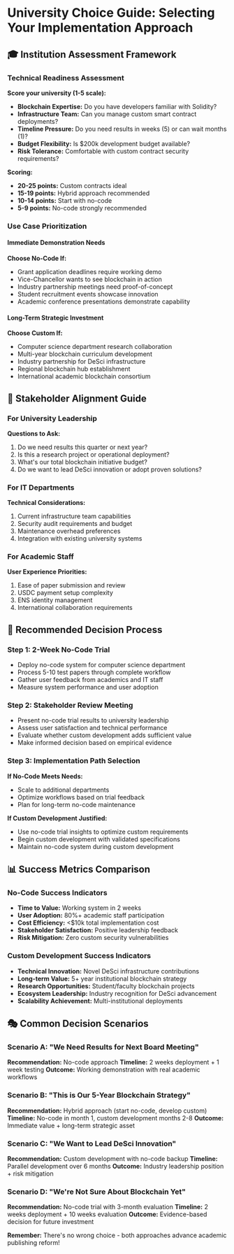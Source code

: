 # University Choice Guide: Selecting Your Implementation Approach

## 🎓 Institution Assessment Framework

### Technical Readiness Assessment
**Score your university (1-5 scale):**
- **Blockchain Expertise:** Do you have developers familiar with Solidity?
- **Infrastructure Team:** Can you manage custom smart contract deployments?
- **Timeline Pressure:** Do you need results in weeks (5) or can wait months (1)?
- **Budget Flexibility:** Is $200k development budget available?
- **Risk Tolerance:** Comfortable with custom contract security requirements?

**Scoring:**
- **20-25 points:** Custom contracts ideal
- **15-19 points:** Hybrid approach recommended  
- **10-14 points:** Start with no-code
- **5-9 points:** No-code strongly recommended

### Use Case Prioritization

#### Immediate Demonstration Needs
**Choose No-Code If:**
- Grant application deadlines require working demo
- Vice-Chancellor wants to see blockchain in action
- Industry partnership meetings need proof-of-concept
- Student recruitment events showcase innovation
- Academic conference presentations demonstrate capability

#### Long-Term Strategic Investment
**Choose Custom If:**
- Computer science department research collaboration
- Multi-year blockchain curriculum development
- Industry partnership for DeSci infrastructure
- Regional blockchain hub establishment
- International academic blockchain consortium

## 🎯 Stakeholder Alignment Guide

### For University Leadership
**Questions to Ask:**
1. Do we need results this quarter or next year?
2. Is this a research project or operational deployment?
3. What's our total blockchain initiative budget?
4. Do we want to lead DeSci innovation or adopt proven solutions?

### For IT Departments
**Technical Considerations:**
1. Current infrastructure team capabilities
2. Security audit requirements and budget
3. Maintenance overhead preferences
4. Integration with existing university systems

### For Academic Staff
**User Experience Priorities:**
1. Ease of paper submission and review
2. USDC payment setup complexity
3. ENS identity management
4. International collaboration requirements

## 🔄 Recommended Decision Process

### Step 1: 2-Week No-Code Trial
- Deploy no-code system for computer science department
- Process 5-10 test papers through complete workflow
- Gather user feedback from academics and IT staff
- Measure system performance and user adoption

### Step 2: Stakeholder Review Meeting
- Present no-code trial results to university leadership
- Assess user satisfaction and technical performance
- Evaluate whether custom development adds sufficient value
- Make informed decision based on empirical evidence

### Step 3: Implementation Path Selection
**If No-Code Meets Needs:**
- Scale to additional departments
- Optimize workflows based on trial feedback
- Plan for long-term no-code maintenance

**If Custom Development Justified:**
- Use no-code trial insights to optimize custom requirements
- Begin custom development with validated specifications
- Maintain no-code system during custom development

## 📊 Success Metrics Comparison

### No-Code Success Indicators
- **Time to Value:** Working system in 2 weeks
- **User Adoption:** 80%+ academic staff participation
- **Cost Efficiency:** <$10k total implementation cost
- **Stakeholder Satisfaction:** Positive leadership feedback
- **Risk Mitigation:** Zero custom security vulnerabilities

### Custom Development Success Indicators
- **Technical Innovation:** Novel DeSci infrastructure contributions
- **Long-term Value:** 5+ year institutional blockchain strategy
- **Research Opportunities:** Student/faculty blockchain projects
- **Ecosystem Leadership:** Industry recognition for DeSci advancement
- **Scalability Achievement:** Multi-institutional deployments

## 🎭 Common Decision Scenarios

### Scenario A: "We Need Results for Next Board Meeting"
**Recommendation:** No-code approach
**Timeline:** 2 weeks deployment + 1 week testing
**Outcome:** Working demonstration with real academic workflows

### Scenario B: "This is Our 5-Year Blockchain Strategy"
**Recommendation:** Hybrid approach (start no-code, develop custom)
**Timeline:** No-code in month 1, custom development months 2-8
**Outcome:** Immediate value + long-term strategic asset

### Scenario C: "We Want to Lead DeSci Innovation"
**Recommendation:** Custom development with no-code backup
**Timeline:** Parallel development over 6 months
**Outcome:** Industry leadership position + risk mitigation

### Scenario D: "We're Not Sure About Blockchain Yet"
**Recommendation:** No-code trial with 3-month evaluation
**Timeline:** 2 weeks deployment + 10 weeks evaluation
**Outcome:** Evidence-based decision for future investment

**Remember:** There's no wrong choice - both approaches advance academic publishing reform!
